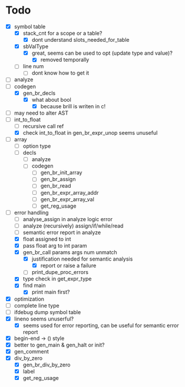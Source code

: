 # Todo

+ [X] symbol table
    + [X] stack_cnt for a scope or a table?
        + [X] dont understand slots_needed_for_table
    + [X] sbValType
        + [X] great, seems can be used to opt (update type and value)?
            + [X] removed temporally
    + [ ] line num
        + [ ] dont know how to get it 
+ [ ] analyze
+ [ ] codegen
    + [X] gen_br_decls
        + [X] what about bool
            + [X] because brill is writen in c!
+ [ ] may need to alter AST
+ [ ] int_to_float
    + [ ] recursive call ref
    + [X] check int_to_float in gen_br_expr_unop seems unuseful
+ [ ] array
    + [ ] option type
    + [ ] decls
        + [ ] analyze
        + [ ] codegen
            + [ ] gen_br_init_array
            + [ ] gen_br_assign
            + [ ] gen_br_read
            + [ ] gen_br_expr_array_addr
            + [ ] gen_br_expr_array_val
            + [ ] get_reg_usage
+ [ ] error handling
    + [ ] analyse_assign in analyze logic error 
    + [ ] analyze (recursively) assign/if/while/read
    + [ ] semantic error report in analyze
    + [X] float assigned to int
    + [X] pass float arg to int param
    + [X] gen_br_call params args num unmatch
        + [X] justification needed for semantic analysis
            + [X] report or raise a failure
        + [ ] print_dupe_proc_errors
    + [X] type check in get_expr_type
    + [X] find main
        + [X] print main first?
+ [X] optimization
+ [ ] complete line type
+ [ ] ifdebug dump symbol table
+ [X] lineno seems unuserful?
    + [X] seems used for error reporting, can be useful for semantic error report
+ [X] begin-end -> () style
+ [X] better to gen_main & gen_halt or init?
+ [X] gen_comment
+ [X] div_by_zero
    + [X] gen_br_div_by_zero
    + [X] label
    + [X] get_reg_usage
